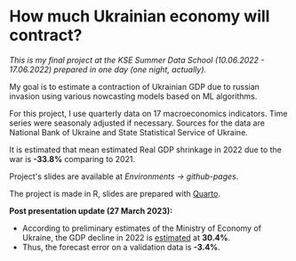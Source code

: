 # How much Ukrainian economy will contract?

*This is my final project at the KSE Summer Data School (10.06.2022 - 17.06.2022) prepared in one day (one night, actually).*

My goal is to estimate a contraction of Ukrainian GDP due to russian invasion using various nowcasting models based on ML algorithms.

For this project, I use quarterly data on 17 macroeconomics indicators. Time series were seasonaly adjusted if necessary. Sources for the data are National Bank of Ukraine and State Statistical Service of Ukraine.

It is estimated that mean estimated Real GDP shrinkage in 2022 due to the war is **-33.8%** comparing to 2021.

Project's slides are available at *Environments -> github-pages*.

The project is made in R, slides are prepared with [Quarto](https://quarto.org).

**Post presentation update (27 March 2023):**
- According to preliminary estimates of the Ministry of Economy of Ukraine, the GDP decline in 2022 is [estimated](https://www.kmu.gov.ua/en/news/minekonomiky-poperedno-otsiniuie-padinnia-vvp-v-2022-rotsi-na-rivni-304) at **30.4%**.
- Thus, the forecast error on a validation data is **-3.4%**.

